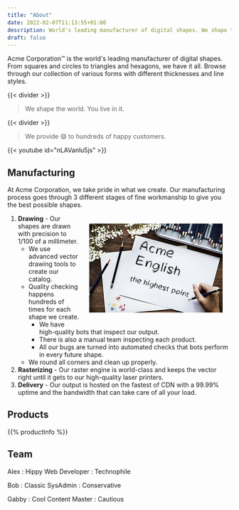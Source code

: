 ```yaml
---
title: "About"
date: 2022-02-07T11:13:55+01:00
description: World's leading manufacturer of digital shapes. We shape the world. You live in it.
draft: false
---
```


Acme Corporation&trade; is the world's leading manufacturer of digital shapes. From squares and circles to triangles and hexagons, we have it all. Browse through our collection of various forms with different thicknesses and line styles.

{{< divider >}}

> We shape the world. You live in it.

{{< divider >}}

> We provide &#x1F604; to hundreds of happy customers.

{{< youtube id="nLAVanlu5js" >}}

## Manufacturing

At Acme Corporation, we take pride in what we create. Our manufacturing process goes through 3 different stages of fine workmanship to give you the best possible shapes.

<img style="float:right; margin: 20px;" src="./draw.jpg">

1. **Drawing** - Our shapes are drawn with precision to 1/100 of a millimeter.
   - We use advanced vector drawing tools to create our catalog.
   - Quality checking happens hundreds of times for each shape we create.
     - We have high-quality bots that inspect our output.
     - There is also a manual team inspecting each product.
     - All our bugs are turned into automated checks that bots perform in every future shape.
   - We round all corners and clean up properly.
2. **Rasterizing** - Our raster engine is world-class and keeps the vector right until it gets to our high-quality laser printers.
3. **Delivery** - Our output is hosted on the fastest of CDN with a 99.99% uptime and the bandwidth that can take care of all your load.

## Products

{{% productInfo %}}

## Team

Alex
: Hippy Web Developer
: Technophile

Bob
: Classic SysAdmin
: Conservative

Gabby
: Cool Content Master
: Cautious
